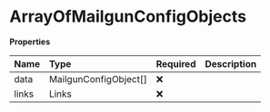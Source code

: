 # ArrayOfMailgunConfigObjects

**Properties**

| Name  | Type                  | Required | Description |
| :---- | :-------------------- | :------- | :---------- |
| data  | MailgunConfigObject[] | ❌       |             |
| links | Links                 | ❌       |             |

<!-- This file was generated by liblab | https://liblab.com/ -->
